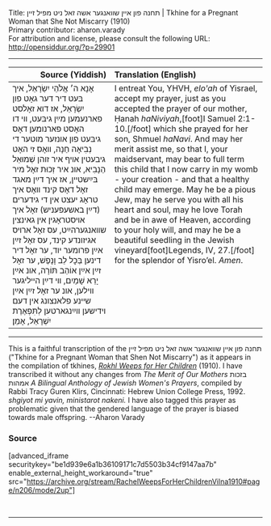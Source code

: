 <html>
<head></head>
<body>
Title: תחנה פון אײן שװאנגער אשה זאל ניט מפיל זיין | Tkhine for a Pregnant Woman that She Not Miscarry (1910)<br />
Primary contributor: aharon.varady<br />
For attribution and license, please consult the following URL: <a href="http://opensiddur.org/?p=29901">http://opensiddur.org/?p=29901</a>
<p />
<hr />

<table style="margin-left: auto;margin-right: auto;" class="draggable">
<thead><tr><th id="x" style="text-align: right;">Source (Yiddish)</th><th style="text-align: left;">Translation (English)</th></tr></thead>
<tbody>
<tr><td style="vertical-align:top;">
<div class="yiddish"><span lang="yi">
אָנָא ה׳ אֱלֹהֵי יִשְׂרָאֵל, איך בּעט דיר דער גאָט פון יִשְׂרָאֵל, אז דוא זאָלסט פארנעמען מײַן גיבּעט, װי דו האָסט פארנומען דאָס גיבּעט פון אונזער מוטער די נְבִיאָה חַנָה, װאָס זי האָט גיבעטין אױף איר זוהן שְׁמוּאֵל הַנָבִיא, אונ איר זְכוּת זאָל מיר בּײַשטײן, אז איך דײַן מאגד זאָל דאָס קינד װאָס איך טראָג יעצט אין די גידערים (דײַן באשעפעניש) זאָל איך אױסטראָגין אין גאינצין שװאנגערהײַט, עס זאָל ארױס אגיזונדע קינד, עס זאָל זײַן אײַן פרומער יוד, ער זאָל דיר דינען בְּכׇל לֵב וָנָפֶשׁ, ער זאָל זײַן אײַן אוֹהֵב תּוֹרָה, אונ אײַן יָרֵא שָׁמַיִם, װי דײַן הײליגער װילען, אונ ער זאָל זײַן אײַן שײנע פלאנצונג אין דעם ױדישען װײַנגארטען לְתִּפְאֶרֶת יִשְׁרָאֵל, אָמֵן׃
</span></div></td>

<td style="vertical-align:top;"><div class="english">
I entreat You, YHVH, <em>elo'ah</em> of Yisrael, accept my prayer, just as you accepted the prayer of our mother, Ḥanah <em>haNiviyah</em>,[foot]I Samuel 2:1-10.[/foot] which she prayed for her son, Shmuel <em>haNavi</em>. And may her merit assist me, so that I, your maidservant, may bear to full term this child that I now carry in my womb - your creation - and that a healthy child may emerge. May he be a pious Jew, may he serve you with all his heart and soul, may he love Torah and be in awe of Heaven, according to your holy will, and may he be a beautiful seedling in the Jewish vineyard[foot]Legends, IV, 27.[/foot] for the splendor of Yisro’el. <em>Amen</em>.
</div></td>
</tr>
</tbody></table>

<hr />

This is a faithful transcription of the תחנה פון אײן שװאנגער אשה זאל ניט מפיל זיין ("Tkhine for a Pregnant Woman that Shen Not Miscarry") as it appears in the compilation of tkhines, <em><a href="http://opensiddur.org/?p=22300">Rokhl Weeps for Her Children</a></em> (1910). I have transcribed it without any changes from <em>The Merit of Our Mothers</em> בזכות אמהות <em>A Bilingual Anthology of Jewish Women's Prayers</em>, compiled by Rabbi Tracy Guren Klirs, Cincinnati: Hebrew Union College Press, 1992. <em>shgiyot mi yavin, ministarot nakeni.</em> I have also tagged this prayer as problematic given that the gendered language of the prayer is biased towards male offspring. --Aharon Varady

<h3>Source</h3>

[advanced_iframe securitykey="be1d939e6a1b36109171c7d5503b34cf9147aa7b" enable_external_height_workaround="true" src="https://archive.org/stream/RachelWeepsForHerChildrenVilna1910#page/n206/mode/2up"]

&nbsp;

<hr />

&nbsp;
</body>
</html>